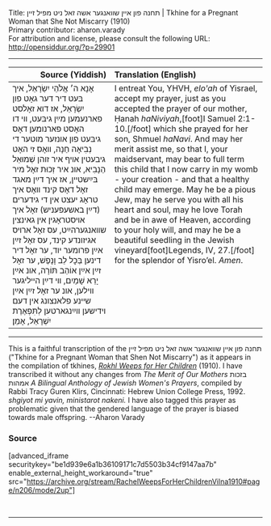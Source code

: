 <html>
<head></head>
<body>
Title: תחנה פון אײן שװאנגער אשה זאל ניט מפיל זיין | Tkhine for a Pregnant Woman that She Not Miscarry (1910)<br />
Primary contributor: aharon.varady<br />
For attribution and license, please consult the following URL: <a href="http://opensiddur.org/?p=29901">http://opensiddur.org/?p=29901</a>
<p />
<hr />

<table style="margin-left: auto;margin-right: auto;" class="draggable">
<thead><tr><th id="x" style="text-align: right;">Source (Yiddish)</th><th style="text-align: left;">Translation (English)</th></tr></thead>
<tbody>
<tr><td style="vertical-align:top;">
<div class="yiddish"><span lang="yi">
אָנָא ה׳ אֱלֹהֵי יִשְׂרָאֵל, איך בּעט דיר דער גאָט פון יִשְׂרָאֵל, אז דוא זאָלסט פארנעמען מײַן גיבּעט, װי דו האָסט פארנומען דאָס גיבּעט פון אונזער מוטער די נְבִיאָה חַנָה, װאָס זי האָט גיבעטין אױף איר זוהן שְׁמוּאֵל הַנָבִיא, אונ איר זְכוּת זאָל מיר בּײַשטײן, אז איך דײַן מאגד זאָל דאָס קינד װאָס איך טראָג יעצט אין די גידערים (דײַן באשעפעניש) זאָל איך אױסטראָגין אין גאינצין שװאנגערהײַט, עס זאָל ארױס אגיזונדע קינד, עס זאָל זײַן אײַן פרומער יוד, ער זאָל דיר דינען בְּכׇל לֵב וָנָפֶשׁ, ער זאָל זײַן אײַן אוֹהֵב תּוֹרָה, אונ אײַן יָרֵא שָׁמַיִם, װי דײַן הײליגער װילען, אונ ער זאָל זײַן אײַן שײנע פלאנצונג אין דעם ױדישען װײַנגארטען לְתִּפְאֶרֶת יִשְׁרָאֵל, אָמֵן׃
</span></div></td>

<td style="vertical-align:top;"><div class="english">
I entreat You, YHVH, <em>elo'ah</em> of Yisrael, accept my prayer, just as you accepted the prayer of our mother, Ḥanah <em>haNiviyah</em>,[foot]I Samuel 2:1-10.[/foot] which she prayed for her son, Shmuel <em>haNavi</em>. And may her merit assist me, so that I, your maidservant, may bear to full term this child that I now carry in my womb - your creation - and that a healthy child may emerge. May he be a pious Jew, may he serve you with all his heart and soul, may he love Torah and be in awe of Heaven, according to your holy will, and may he be a beautiful seedling in the Jewish vineyard[foot]Legends, IV, 27.[/foot] for the splendor of Yisro’el. <em>Amen</em>.
</div></td>
</tr>
</tbody></table>

<hr />

This is a faithful transcription of the תחנה פון אײן שװאנגער אשה זאל ניט מפיל זיין ("Tkhine for a Pregnant Woman that Shen Not Miscarry") as it appears in the compilation of tkhines, <em><a href="http://opensiddur.org/?p=22300">Rokhl Weeps for Her Children</a></em> (1910). I have transcribed it without any changes from <em>The Merit of Our Mothers</em> בזכות אמהות <em>A Bilingual Anthology of Jewish Women's Prayers</em>, compiled by Rabbi Tracy Guren Klirs, Cincinnati: Hebrew Union College Press, 1992. <em>shgiyot mi yavin, ministarot nakeni.</em> I have also tagged this prayer as problematic given that the gendered language of the prayer is biased towards male offspring. --Aharon Varady

<h3>Source</h3>

[advanced_iframe securitykey="be1d939e6a1b36109171c7d5503b34cf9147aa7b" enable_external_height_workaround="true" src="https://archive.org/stream/RachelWeepsForHerChildrenVilna1910#page/n206/mode/2up"]

&nbsp;

<hr />

&nbsp;
</body>
</html>